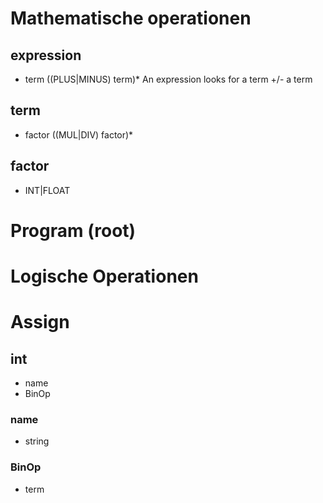 # Mathematische operationen
## expression
- term ((PLUS|MINUS) term)*
An expression looks for a term +/- a term
## term
- factor ((MUL|DIV) factor)*
## factor
- INT|FLOAT


# Program (root)


# Logische Operationen


# Assign
## int
- name
- BinOp
### name
- string
### BinOp
- term

